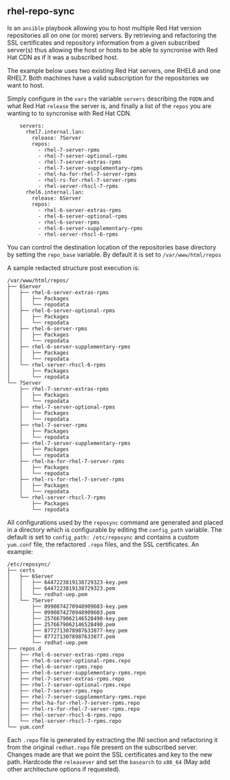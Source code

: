 ## rhel-repo-sync

Is an `ansible` playbook allowing you to host multiple Red Hat version
repositories all on one (or more) servers. By retrieving and refactoring the SSL
certificates and repository information from a given subscribed server(s) thus
allowing the host or hosts to be able to syncronise with Red Hat CDN as if it
was a subscribed host.

The example below uses two existing Red Hat servers, one RHEL6 and one RHEL7.
Both machines have a valid subscription for the repositories we want to host.

Simply configure in the `vars` the variable `servers` describing the `FQDN` and
what Red Hat `release` the server is, and finally a list of the `repos` you are
wanting to to syncronise with Red Hat CDN.

```
    servers:
      rhel7.internal.lan:
        release: 7Server
        repos:
          - rhel-7-server-rpms
          - rhel-7-server-optional-rpms
          - rhel-7-server-extras-rpms
          - rhel-7-server-supplementary-rpms
          - rhel-ha-for-rhel-7-server-rpms
          - rhel-rs-for-rhel-7-server-rpms
          - rhel-server-rhscl-7-rpms
      rhel6.internal.lan:
        release: 6Server
        repos:
          - rhel-6-server-extras-rpms
          - rhel-6-server-optional-rpms
          - rhel-6-server-rpms
          - rhel-6-server-supplementary-rpms
          - rhel-server-rhscl-6-rpms
```
You can control the destination location of the repositories base directory by
setting the `repo_base` variable. By default it is set to `/var/www/html/repos`

A sample redacted structure post execution is:
```
/var/www/html/repos/
├── 6Server
│   ├── rhel-6-server-extras-rpms
│   │   ├── Packages
│   │   └── repodata
│   ├── rhel-6-server-optional-rpms
│   │   ├── Packages
│   │   └── repodata
│   ├── rhel-6-server-rpms
│   │   ├── Packages
│   │   └── repodata
│   ├── rhel-6-server-supplementary-rpms
│   │   ├── Packages
│   │   └── repodata
│   └── rhel-server-rhscl-6-rpms
│       ├── Packages
│       └── repodata
└── 7Server
    ├── rhel-7-server-extras-rpms
    │   ├── Packages
    │   └── repodata
    ├── rhel-7-server-optional-rpms
    │   ├── Packages
    │   └── repodata
    ├── rhel-7-server-rpms
    │   ├── Packages
    │   └── repodata
    ├── rhel-7-server-supplementary-rpms
    │   ├── Packages
    │   └── repodata
    ├── rhel-ha-for-rhel-7-server-rpms
    │   ├── Packages
    │   └── repodata
    ├── rhel-rs-for-rhel-7-server-rpms
    │   ├── Packages
    │   └── repodata
    └── rhel-server-rhscl-7-rpms
        ├── Packages
        └── repodata
```
All configurations used by the `reposync` command are generated and placed in a
directory which is configurable by editing the `config_path` variable. The
default is set to `config_path: /etc/reposync` and contains a custom `yum.conf`
file, the refactored `.repo` files, and the SSL certificates. An example:
```
/etc/reposync/
├── certs
│   ├── 6Server
│   │   ├── 6447223819138729323-key.pem
│   │   ├── 6447223819138729323.pem
│   │   └── redhat-uep.pem
│   └── 7Server
│       ├── 0990874270948909603-key.pem
│       ├── 0990874270948909603.pem
│       ├── 2576679062146528490-key.pem
│       ├── 2576679062146528490.pem
│       ├── 8772713078987633877-key.pem
│       ├── 8772713078987633877.pem
│       └── redhat-uep.pem
├── repos.d
│   ├── rhel-6-server-extras-rpms.repo
│   ├── rhel-6-server-optional-rpms.repo
│   ├── rhel-6-server-rpms.repo
│   ├── rhel-6-server-supplementary-rpms.repo
│   ├── rhel-7-server-extras-rpms.repo
│   ├── rhel-7-server-optional-rpms.repo
│   ├── rhel-7-server-rpms.repo
│   ├── rhel-7-server-supplementary-rpms.repo
│   ├── rhel-ha-for-rhel-7-server-rpms.repo
│   ├── rhel-rs-for-rhel-7-server-rpms.repo
│   ├── rhel-server-rhscl-6-rpms.repo
│   └── rhel-server-rhscl-7-rpms.repo
└── yum.conf
```

Each `.repo` file is generated by extracting the INI section and refactoring it
from the original `redhat.repo` file present on the subscribed server. Changes
made are that we point the SSL certificates and key to the new path. Hardcode
the `releasever` and set the `basearch` to `x86_64` (May add other architecture
options if requested).
